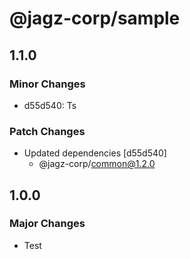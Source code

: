 # @jagz-corp/sample

## 1.1.0

### Minor Changes

- d55d540: Ts

### Patch Changes

- Updated dependencies [d55d540]
  - @jagz-corp/common@1.2.0

## 1.0.0

### Major Changes

- Test
